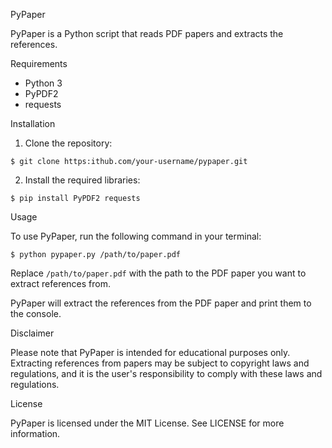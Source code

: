 PyPaper

PyPaper is a Python script that reads PDF papers and extracts the references.

Requirements

- Python 3
- PyPDF2
- requests

Installation

1. Clone the repository:

```
$ git clone https:ithub.com/your-username/pypaper.git
```

2. Install the required libraries:

```
$ pip install PyPDF2 requests
```

Usage

To use PyPaper, run the following command in your terminal:

```
$ python pypaper.py /path/to/paper.pdf
```

Replace `/path/to/paper.pdf` with the path to the PDF paper you want to extract references from.

PyPaper will extract the references from the PDF paper and print them to the console.

Disclaimer

Please note that PyPaper is intended for educational purposes only. Extracting references from papers may be subject to copyright laws and regulations, and it is the user's responsibility to comply with these laws and regulations.

License

PyPaper is licensed under the MIT License. See LICENSE for more information.
